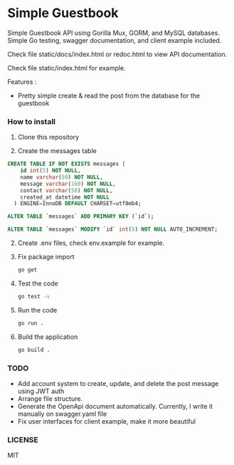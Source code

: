 # Simple Guestbook

Simple Guestbook API using Gorilla Mux, GORM, and MySQL databases. Simple Go testing, swagger documentation, and client example included.

Check file static/docs/index.html or redoc.html to view API documentation.

Check file static/index.html for example.

Features :

- Pretty simple create & read the post from the database for the guestbook

### How to install

1. Clone this repository

2. Create the messages table

```sql
CREATE TABLE IF NOT EXISTS messages (
    id int(5) NOT NULL,
    name varchar(50) NOT NULL,
    message varchar(160) NOT NULL,
    contact varchar(50) NOT NULL,
    created_at datetime NOT NULL
  ) ENGINE=InnoDB DEFAULT CHARSET=utf8mb4;

ALTER TABLE `messages` ADD PRIMARY KEY (`id`);

ALTER TABLE `messages` MODIFY `id` int(5) NOT NULL AUTO_INCREMENT;
```

2. Create .env files, check env.example for example.

3. Fix package import
   
   ```bash
   go get
   ```

4. Test the code
   
   ```bash
   go test -v
   ```

5. Run the code
   
   ```bash
   go run .
   ```

6. Build the application
   
   ```bash
   go build .
   ```

### TODO

- Add account system to create, update, and delete the post message using JWT auth
- Arrange file structure.
- Generate the OpenApi document automatically. Currently, I write it manually on swagger.yaml file
- Fix user interfaces for client example, make it more beautiful



### LICENSE

MIT
